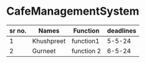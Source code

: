 # CafeManagementSystem
|sr no.|Names|Function|deadlines|
|---|---|----|----|
| 1| Khushpreet| function1| 5-5-24|
|2|Gurneet|function 2|6-5-24|


